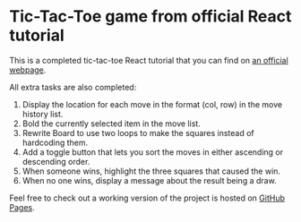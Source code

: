 # Tic-Tac-Toe game from official React tutorial

This is a completed tic-tac-toe React tutorial that you can find on [an official webpage](https://reactjs.org/tutorial/tutorial.html).

All extra tasks are also completed:
1. Display the location for each move in the format (col, row) in the move history list.
2. Bold the currently selected item in the move list.
3. Rewrite Board to use two loops to make the squares instead of hardcoding them.
4. Add a toggle button that lets you sort the moves in either ascending or descending order.
5. When someone wins, highlight the three squares that caused the win.
6. When no one wins, display a message about the result being a draw.

Feel free to check out a working version of the project is hosted on [GitHub Pages](https://ipasechnikov.github.io/react-tutorial-tic-tac-toe/).
